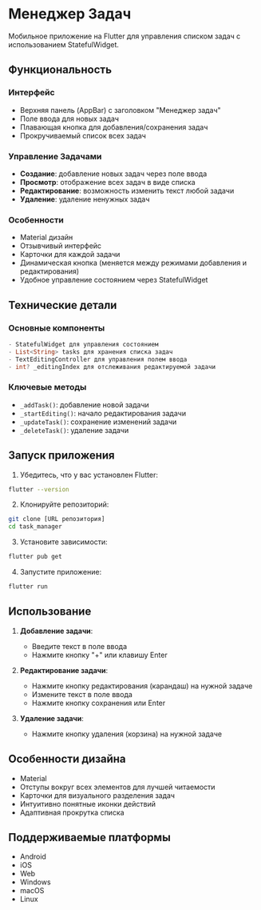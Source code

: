 # Менеджер Задач

Мобильное приложение на Flutter для управления списком задач с использованием StatefulWidget.

## Функциональность

### Интерфейс
- Верхняя панель (AppBar) с заголовком "Менеджер задач"
- Поле ввода для новых задач
- Плавающая кнопка для добавления/сохранения задач
- Прокручиваемый список всех задач

### Управление Задачами
- **Создание**: добавление новых задач через поле ввода
- **Просмотр**: отображение всех задач в виде списка
- **Редактирование**: возможность изменить текст любой задачи
- **Удаление**: удаление ненужных задач

### Особенности
- Material дизайн
- Отзывчивый интерфейс
- Карточки для каждой задачи
- Динамическая кнопка (меняется между режимами добавления и редактирования)
- Удобное управление состоянием через StatefulWidget

## Технические детали

### Основные компоненты
```dart
- StatefulWidget для управления состоянием
- List<String> tasks для хранения списка задач
- TextEditingController для управления полем ввода
- int? _editingIndex для отслеживания редактируемой задачи
```

### Ключевые методы
- `_addTask()`: добавление новой задачи
- `_startEditing()`: начало редактирования задачи
- `_updateTask()`: сохранение изменений задачи
- `_deleteTask()`: удаление задачи

## Запуск приложения

1. Убедитесь, что у вас установлен Flutter:
```bash
flutter --version
```

2. Клонируйте репозиторий:
```bash
git clone [URL репозитория]
cd task_manager
```

3. Установите зависимости:
```bash
flutter pub get
```

4. Запустите приложение:
```bash
flutter run
```

## Использование

1. **Добавление задачи**:
   - Введите текст в поле ввода
   - Нажмите кнопку "+" или клавишу Enter

2. **Редактирование задачи**:
   - Нажмите кнопку редактирования (карандаш) на нужной задаче
   - Измените текст в поле ввода
   - Нажмите кнопку сохранения или Enter

3. **Удаление задачи**:
   - Нажмите кнопку удаления (корзина) на нужной задаче

## Особенности дизайна

- Material
- Отступы вокруг всех элементов для лучшей читаемости
- Карточки для визуального разделения задач
- Интуитивно понятные иконки действий
- Адаптивная прокрутка списка

## Поддерживаемые платформы

- Android
- iOS
- Web
- Windows
- macOS
- Linux
